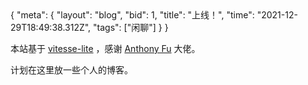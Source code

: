 <route>
{
  "meta": {
    "layout": "blog",
    "bid": 1,
    "title": "上线！",
    "time": "2021-12-29T18:49:38.312Z",
    "tags": ["闲聊"]
  }
}
</route>


本站基于 [vitesse-lite](https://github.com/antfu/vitesse-lite) ，感谢 [Anthony Fu](https://antfu.me/) 大佬。

计划在这里放一些个人的博客。
